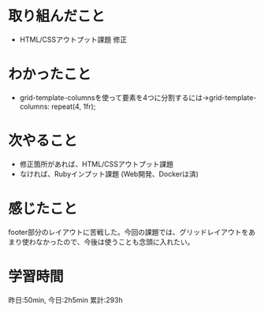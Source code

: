 # 取り組んだこと       
- HTML/CSSアウトプット課題 修正
# わかったこと
- grid-template-columnsを使って要素を4つに分割するには→grid-template-columns: repeat(4, 1fr);
# 次やること
- 修正箇所があれば、HTML/CSSアウトプット課題
- なければ、Rubyインプット課題 (Web開発、Dockerは済)
# 感じたこと
footer部分のレイアウトに苦戦した。今回の課題では、グリッドレイアウトをあまり使わなかったので、今後は使うことも念頭に入れたい。
# 学習時間  
昨日:50min, 今日:2h5min
累計:293h
